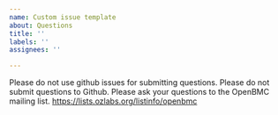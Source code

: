 ```yaml
---
name: Custom issue template
about: Questions
title: ''
labels: ''
assignees: ''

---
```


Please do not use github issues for submitting questions.  Please do not submit questions to Github. Please ask your questions to the OpenBMC mailing list.  https://lists.ozlabs.org/listinfo/openbmc
